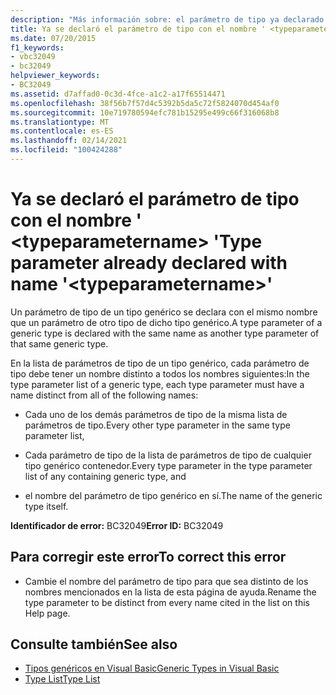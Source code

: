 ```yaml
---
description: "Más información sobre: el parámetro de tipo ya declarado con el nombre ' <typeparametername> '"
title: Ya se declaró el parámetro de tipo con el nombre ' <typeparametername> '
ms.date: 07/20/2015
f1_keywords:
- vbc32049
- bc32049
helpviewer_keywords:
- BC32049
ms.assetid: d7affad0-0c3d-4fce-a1c2-a17f65514471
ms.openlocfilehash: 38f56b7f57d4c5392b5da5c72f5824070d454af0
ms.sourcegitcommit: 10e719780594efc781b15295e499c66f316068b8
ms.translationtype: MT
ms.contentlocale: es-ES
ms.lasthandoff: 02/14/2021
ms.locfileid: "100424288"
---
```

# <a name="type-parameter-already-declared-with-name-typeparametername"></a><span data-ttu-id="e28fd-103">Ya se declaró el parámetro de tipo con el nombre ' \<typeparametername> '</span><span class="sxs-lookup"><span data-stu-id="e28fd-103">Type parameter already declared with name '\<typeparametername>'</span></span>

<span data-ttu-id="e28fd-104">Un parámetro de tipo de un tipo genérico se declara con el mismo nombre que un parámetro de otro tipo de dicho tipo genérico.</span><span class="sxs-lookup"><span data-stu-id="e28fd-104">A type parameter of a generic type is declared with the same name as another type parameter of that same generic type.</span></span>  
  
 <span data-ttu-id="e28fd-105">En la lista de parámetros de tipo de un tipo genérico, cada parámetro de tipo debe tener un nombre distinto a todos los nombres siguientes:</span><span class="sxs-lookup"><span data-stu-id="e28fd-105">In the type parameter list of a generic type, each type parameter must have a name distinct from all of the following names:</span></span>  
  
- <span data-ttu-id="e28fd-106">Cada uno de los demás parámetros de tipo de la misma lista de parámetros de tipo.</span><span class="sxs-lookup"><span data-stu-id="e28fd-106">Every other type parameter in the same type parameter list,</span></span>  
  
- <span data-ttu-id="e28fd-107">Cada parámetro de tipo de la lista de parámetros de tipo de cualquier tipo genérico contenedor.</span><span class="sxs-lookup"><span data-stu-id="e28fd-107">Every type parameter in the type parameter list of any containing generic type, and</span></span>  
  
- <span data-ttu-id="e28fd-108">el nombre del parámetro de tipo genérico en sí.</span><span class="sxs-lookup"><span data-stu-id="e28fd-108">The name of the generic type itself.</span></span>  
  
 <span data-ttu-id="e28fd-109">**Identificador de error:** BC32049</span><span class="sxs-lookup"><span data-stu-id="e28fd-109">**Error ID:** BC32049</span></span>  
  
## <a name="to-correct-this-error"></a><span data-ttu-id="e28fd-110">Para corregir este error</span><span class="sxs-lookup"><span data-stu-id="e28fd-110">To correct this error</span></span>  
  
- <span data-ttu-id="e28fd-111">Cambie el nombre del parámetro de tipo para que sea distinto de los nombres mencionados en la lista de esta página de ayuda.</span><span class="sxs-lookup"><span data-stu-id="e28fd-111">Rename the type parameter to be distinct from every name cited in the list on this Help page.</span></span>  
  
## <a name="see-also"></a><span data-ttu-id="e28fd-112">Consulte también</span><span class="sxs-lookup"><span data-stu-id="e28fd-112">See also</span></span>

- [<span data-ttu-id="e28fd-113">Tipos genéricos en Visual Basic</span><span class="sxs-lookup"><span data-stu-id="e28fd-113">Generic Types in Visual Basic</span></span>](../programming-guide/language-features/data-types/generic-types.md)
- [<span data-ttu-id="e28fd-114">Type List</span><span class="sxs-lookup"><span data-stu-id="e28fd-114">Type List</span></span>](../language-reference/statements/type-list.md)
